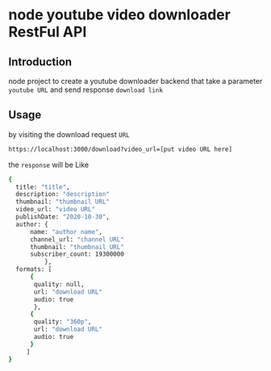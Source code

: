 # node youtube video downloader RestFul API



## Introduction

node project to create a youtube downloader backend that take a parameter `youtube URL` and send response `download link`

## Usage

by visiting the download request `URL`

```bash
https://localhost:3000/download?video_url=[put video URL here]
```

the `response` will be Like

```bash
{
  title: "title",
  description: "description"
  thumbnail: "thumbnail URL"
  video_url: "video URL"
  publishDate: "2020-10-30",
  author: {
      name: "author name",
      channel_url: "channel URL"
      thumbnail: "thumbnail URL"
      subscriber_count: 19300000
          },
  formats: [
      {
       quality: null,
       url: "download URL"
       audio: true
       },
      {
       quality: "360p",
       url: "download URL"
       audio: true
      }
     ]
}
```
